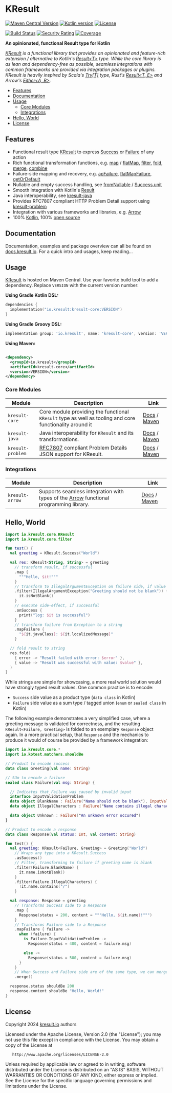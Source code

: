 # KResult

[![Maven Central Version](https://img.shields.io/maven-central/v/io.kresult/kresult-core.svg)](https://central.sonatype.com/namespace/io.kresult) [![Kotlin version](https://img.shields.io/badge/Kotlin-2.0.20-blue.svg)](https://kotlinlang.org/docs/whatsnew2020.html) [![License](https://img.shields.io/badge/License-Apache%202.0-blue.svg)](https://www.apache.org/licenses/LICENSE-2.0)

[![Build Status](/badge/build-status.svg)](https://github.com/kresult/kresult/actions/workflows/build.yml?query=branch%3Amain+)&nbsp;[![Security Rating](/badge/security-rating.svg)](https://sonarcloud.io/summary/new_code?id=kresult_kresult) [![Coverage](/badge/code-coverage.svg)](https://sonarcloud.io/summary/new_code?id=kresult_kresult)

**An opinionated, functional Result type for Kotlin**

*[KResult](https://kresult.io) is a functional library that provides an opinionated and feature-rich extension /
alternative to Kotlin's [Result\<T\>](https://kotlinlang.org/api/latest/jvm/stdlib/kotlin/-result/) type. While the core
library is as lean and dependency-free as possible, seamless integrations with common frameworks are provided via
integration packages or plugins. KResult is heavily inspired by
Scala's [Try\[T\]](https://www.scala-lang.org/api/current/scala/util/Try.html) type,
Rust's [Result\<T, E\>](https://doc.rust-lang.org/std/result/enum.Result.html) and
Arrow's [Either\<A, B\>](https://apidocs.arrow-kt.io/arrow-core/arrow.core/-either/index.html).*

<!--- TOC -->

* [Features](#features)
* [Documentation](#documentation)
* [Usage](#usage)
  * [Core Modules](#core-modules)
  * [Integrations](#integrations)
* [Hello, World](#hello-world)
* [License](#license)

<!--- END -->

## Features

- Functional result type [KResult](https://docs.kresult.io/libs/kresult-core/io.kresult.core/-k-result/) to express 
  [Success](https://docs.kresult.io/libs/kresult-core/io.kresult.core/-k-result/-success/) or
  [Failure](https://docs.kresult.io/libs/kresult-core/io.kresult.core/-k-result/-failure/) of any action
- Rich functional transformation functions, e.g. 
  [map](https://docs.kresult.io/libs/kresult-core/io.kresult.core/-k-result/map) /
  [flatMap](https://docs.kresult.io/libs/kresult-core/io.kresult.core/flat-map), 
  [filter](https://docs.kresult.io/libs/kresult-core/io.kresult.core/filter), 
  [fold](https://docs.kresult.io/libs/kresult-core/io.kresult.core/-k-result/fold),
  [merge](https://docs.kresult.io/libs/kresult-core/io.kresult.core/merge),
  [combine](https://docs.kresult.io/libs/kresult-core/io.kresult.core/combine)
- Failure-side mapping and recovery, e.g. 
  [apFailure](https://docs.kresult.io/libs/kresult-core/io.kresult.core/-k-result/map-failure), 
  [flatMapFailure](https://docs.kresult.io/libs/kresult-core/io.kresult.core/flat-map-failure), 
  [getOrDefault](https://docs.kresult.io/libs/kresult-core/io.kresult.core/get-or-default)
- Nullable and empty success handling, see 
  [fromNullable](https://docs.kresult.io/libs/kresult-core/io.kresult.core/-k-result/-companion/from-nullable) / 
  [Success.unit](https://docs.kresult.io/libs/kresult-core/io.kresult.core/-k-result/-success/-companion/unit)
- Smooth integration with Kotlin's [Result<T>](https://kotlinlang.org/api/latest/jvm/stdlib/kotlin/-result/)
- Java interoperability, see [kresult-java](https://docs.kresult.io/libs/kresult-java/)
- Provides RFC7807 compliant HTTP Problem Detail support using 
  [kresult-problem](https://docs.kresult.io/libs/kresult-problem/)
- Integration with various frameworks and libraries, e.g. [Arrow](https://docs.kresult.io/integrations/kresult-arrow/)
- 100% [Kotlin](https://kotlinlang.org), 
  100% [open source](https://github.com/kresult/kresult?tab=readme-ov-file#license)

## Documentation

Documentation, examples and package overview can all be found on [docs.kresult.io](https://docs.kresult.io/). For a 
quick intro and usages, keep reading...

## Usage

[KResult](https://docs.kresult.io) is hosted on Maven Central. Use your favorite build tool to add a dependency. Replace
`VERSION` with the current version number:

**Using Gradle Kotlin DSL:**

```kotlin
dependencies {
  implementation("io.kresult:kresult-core:VERSION")
}
```

**Using Gradle Groovy DSL:**

```groovy
implementation group: 'io.kresult', name: 'kresult-core', version: 'VERSION'
```

**Using Maven:**

```xml

<dependency>
  <groupId>io.kresult</groupId>
  <artifactId>kresult-core</artifactId>
  <version>VERSION</version>
</dependency>
```

### Core Modules

| Module            | Description                                                                                                  | Link                                                                                                                              |
|-------------------|--------------------------------------------------------------------------------------------------------------|-----------------------------------------------------------------------------------------------------------------------------------|
| `kresult-core`    | Core module providing the functional `KResult` type as well as tooling and core functionality around it      | [Docs](https://docs.kresult.io/libs/kresult-core/) / [Maven](https://central.sonatype.com/artifact/io.kresult/kresult-core)       |
| `kresult-java`    | Java interoperability for `KResult` and its transformations.                                                 | [Docs](https://docs.kresult.io/libs/kresult-java/) / [Maven](https://central.sonatype.com/artifact/io.kresult/kresult-java)       |
| `kresult-problem` | [RFC7807](https://datatracker.ietf.org/doc/html/rfc7807) compliant Problem Details JSON support for KResult. | [Docs](https://docs.kresult.io/libs/kresult-problem/) / [Maven](https://central.sonatype.com/artifact/io.kresult/kresult-problem) |

### Integrations

| Module          | Description                                                                                                   | Link                                                                                                                                            |
|-----------------|---------------------------------------------------------------------------------------------------------------|-------------------------------------------------------------------------------------------------------------------------------------------------|
| `kresult-arrow` | Supports seamless integration with types of the [Arrow](https://arrow-kt.io/) functional programming library. | [Docs](https://docs.kresult.io/integrations/kresult-arrow/) / [Maven](https://central.sonatype.com/artifact/io.kresult.integration/kresult-arrow) |

## Hello, World

<!--- CLEAR -->
<!--- TEST_NAME ReadmeKnitTest -->

```kotlin
import io.kresult.core.KResult
import io.kresult.core.filter

fun test() {
  val greeting = KResult.Success("World")

  val res: KResult<String, String> = greeting
    // transform result, if successful
    .map {
      """Hello, $it!"""
    }
    // transform to IllegalArgumentException on failure side, if value is blank
    .filter(IllegalArgumentException("Greeting should not be blank")) {
      it.isNotBlank()
    }
    // execute side-effect, if successful
    .onSuccess {
      print("log: $it is successful")
    }
    // transform failure from Exception to a string
    .mapFailure {
      "${it.javaClass}: ${it.localizedMessage}"
    }

  // fold result to string
  res.fold(
    { error -> "Result failed with error: $error" },
    { value -> "Result was successful with value: $value" },
  )
}
```

<!--- KNIT example-readme-01.kt -->
<!--- TEST lines.isEmpty() -->

While strings are simple for showcasing, a more real world solution would have strongly typed result values. One common
practice is to encode:

* `Success` side value as a product type (`data class` in Kotlin)
* `Failure` side value as a sum type / tagged union (`enum` or `sealed class` in Kotlin)

The following example demonstrates a very simplified case, where a greeting message is validated for correctness, and
the resulting `KResult<Failure, Greeting>` is folded to an exemplary `Response` object again. In a more practical setup,
that `Response` and the mechanics to produce it would of course be provided by a framework integration:

```kotlin
import io.kresult.core.*
import io.kotest.matchers.shouldBe

// Product to encode success
data class Greeting(val name: String)

// SUm to encode a failure
sealed class Failure(val msg: String) {

  // Indicates that Failure was caused by invalid input
  interface InputValidationProblem
  data object BlankName : Failure("Name should not be blank"), InputValidationProblem
  data object IllegalCharacters : Failure("Name contains illegal characters"), InputValidationProblem

  data object Unknown : Failure("An unknown error occured")
}

// Product to encode a response
data class Response(val status: Int, val content: String)

fun test() {
  val greeting: KResult<Failure, Greeting> = Greeting("World")
    // Wraps any type into a KResult.Success
    .asSuccess()
    // Filter, transforming to failure if greeting name is blank
    .filter(Failure.BlankName) {
      it.name.isNotBlank()
    }
    .filter(Failure.IllegalCharacters) {
      !it.name.contains("/")
    }

  val response: Response = greeting
    // Transforms Success side to a Response
    .map {
      Response(status = 200, content = """Hello, ${it.name}!""")
    }
    // Transforms Failure side to a Response
    .mapFailure { failure ->
      when (failure) {
        is Failure.InputValidationProblem ->
          Response(status = 400, content = failure.msg)

        else ->
          Response(status = 500, content = failure.msg)
      }
    }
    // When Success and Failure side are of the same type, we can merge them (long syntax for fold)
    .merge()

  response.status shouldBe 200
  response.content shouldBe "Hello, World!"
}
```

<!--- KNIT example-readme-02.kt -->
<!--- TEST lines.isEmpty() -->

## License

Copyright 2024 [kresult.io](https://kresult.io) authors

Licensed under the Apache License, Version 2.0 (the "License");
you may not use this file except in compliance with the License.
You may obtain a copy of the License at

       http://www.apache.org/licenses/LICENSE-2.0

Unless required by applicable law or agreed to in writing, software
distributed under the License is distributed on an "AS IS" BASIS,
WITHOUT WARRANTIES OR CONDITIONS OF ANY KIND, either express or implied.
See the License for the specific language governing permissions and
limitations under the License.
